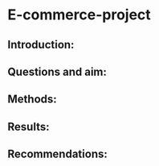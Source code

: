 # E-commerce-project

## Introduction:

## Questions and aim:

## Methods:

## Results:

## Recommendations:
